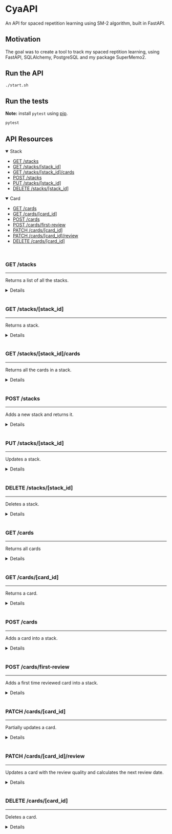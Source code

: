 # CyaAPI
An API for spaced repetition learning using SM-2 algorithm, built in FastAPI.

## Motivation
The goal was to create a tool to track my spaced reptition learning, using FastAPI, SQLAlchemy, PostgreSQL and my package SuperMemo2.

## Run the API
```bash
./start.sh
```

## Run the tests
**Note:** install `pytest` using [pip](https://pip.pypa.io/en/stable/quickstart/).
```bash
pytest
```

## API Resources
<details open>
<summary>Stack</summary>

+ [GET /stacks](#get-stacks)
+ [GET /stacks/[stack_id]](#get-stacks_stack_id)
+ [GET /stacks/[stack_id]/cards](#get-stacks_stack_id_cards)
+ [POST /stacks](#post-stacks)
+ [PUT /stacks/[stack_id]](#put-stacks_stack_id)
+ [DELETE /stacks/[stack_id]](#delete-stacks_stack_id)
</details>

<details open>
<summary>Card</summary>

+ [GET /cards](#get-cards)
+ [GET /cards/[card_id]](#get-cards_card_id)
+ [POST /cards](#post-cards)
+ [POST /cards/first-review](#post-cards_first_review)
+ [PATCH /cards/[card_id]](#patch-cards_card_id)
+ [PATCH /cards/[card_id]/review](#patch-cards_card_id_review)
+ [DELETE /cards/[card_id]](#delete-cards_card_id)
</ul>
</details>

<br>

### GET /stacks
---
Returns a list of all the stacks.

<details>

- **Success Response:**
    - **Code:** 200 OK <br>
    **Content:** 
    ```json
    [ { "id": 1, "name": "Stack One", "cards": [] }, { "id": 2, "name": "Stack Two", "cards": [] } ]
    ```

</details>
<br>

<a name="get-stacks_stack_id">

### GET /stacks/[stack_id]
---
Returns a stack.

<details>

- **URL Params** <br>
Required: <br>
`stack_id=[integer]`

- **Success Response:**
    - **Code:** 200 OK <br>
    **Content:** { "id": 1, "name": "Stack Name", "cards": [] }

- **Error Response:**
    - **Code:** 404 NOT FOUND <br>
    **Content:** { detail : "Stack with id={stack_id} not found" }
</details>

<br>

<a name="get-stacks_stack_id_cards">

### GET /stacks/[stack_id]/cards
---
Returns all the cards in a stack.

<details>

-  **URL Params** <br>
Required: <br>
`stack_id=[integer]`

- **Success Response:**
    - **Code:** 200 OK <br>
    **Content:** 
    ```json
    [
        {
            "name": "Card Name",
            "stack_id": 1,
            "prev_easiness": 2.5,
            "prev_interval": 1,
            "prev_repetitions": 1,
            "prev_review_date": "2021-03-03",
            "quality": 5,
            "id": 42,
            "easiness": 2.6,
            "interval": 1,
            "repetitions": 2,
            "review_date": "2021-03-04"
        }
    ]
    ```

- **Error Response:**
    - **Code:** 404 NOT FOUND <br>
    **Content:** 
    ```json
    { "detail" : "Stack with id={stack_id} not found" }
    ```
</details>

<br>

### POST /stacks
---
Adds a new stack and returns it.

<details>

-  **Data Params** <br>
Required: <br>
`name=[string]`

- **Success Response:**
    - **Code:** 200 <br>
    **Content:** 
    ```json
    { "id": 1, "name": "Stack One", "cards": [] }
    ```

- **Error Response:**
    - **Code:** 422 Unprocessable Entity <br>
    **Content:**
    ```json
    {
        "detail": [
            {
                "loc": [
                    "body",
                    "name"
                ],
                "msg": "field required",
                "type": "value_error.missing"
            }
        ]
    }
    ```
</details>

<br>

<a name="put-stacks_stack_id">

### PUT /stacks/[stack_id]
---
Updates a stack.

<details>

-  **URL Params** <br>
Required: <br>
`stack_id=[integer]`

-  **Data Params** <br>
Required: <br>
`name=[string]`

- **Success Response:**
    - **Code:** 200 <br>
    **Content:**
    ```json
    { "id": 1, "name": "Stack One", "cards": [] }
    ```
- **Error Response:**
    - **Code:** 422 Unprocessable Entity <br>
    **Content:**
    ```json
    {
        "detail": [
            {
                "loc": [
                    "body",
                    "name"
                ],
                "msg": "field required",
                "type": "value_error.missing"
            }
        ]
    }
    ```

</details>

<br>

<a name="delete-stacks_stack_id">

### DELETE /stacks/[stack_id]
---
Deletes a stack.

<details>

-  **URL Params** <br>
Required: <br>
`stack_id=[integer]`

- **Success Response:**
    - **Code:** 204 No Content <br>
    **Content:** None

- **Error Response:**
    - **Code:** 404 NOT FOUND <br>
    **Content:** 
    ```json
    { "detail": "Stack with id={stack_id} is not found" }
    ```
</details>

<br>

### GET /cards
---
Returns all cards

<details>

- **Success Response:**
    - **Code:** 200 OK <br>
    **Content:**
    ```json
    [
        {
            "name": "Card Name",
            "stack_id": 1,
            "prev_easiness": 2.5,
            "prev_interval": 1,
            "prev_repetitions": 1,
            "prev_review_date": "2021-03-03",
            "quality": 5,
            "id": 42,
            "easiness": 2.6,
            "interval": 1,
            "repetitions": 2,
            "review_date": "2021-03-04"
        }
    ]
    ```

</details>

<br>

<a name="get-cards_card_id">

### GET /cards/[card_id]
---
Returns a card.

<details>

-  **URL Params** <br>
Required: <br>
`card_id=[integer]`

- **Success Response:**
    - **Code:** 200 OK <br>
    **Content:**
    ```json
    {
        "name": "Card Name",
        "stack_id": 1,
        "prev_easiness": 2.5,
        "prev_interval": 1,
        "prev_repetitions": 1,
        "prev_review_date": "2021-03-03",
        "quality": 5,
        "id": 42,
        "easiness": 2.6,
        "interval": 1,
        "repetitions": 2,
        "review_date": "2021-03-04"
    }
    ```

- **Error Response:**
    - **Code:** 404 NOT FOUND <br>
    **Content:**
    ```json
    { "detail" : "Card with id={card_id} not found" }
    ```

</details>

<br>

### POST /cards
---
Adds a card into a stack.

<details>

-  **Data Params** <br>
Required: <br>
`name=[string]` <br>
`stack_id=[integer]` <br>
`quality=[integer]` <br>
`prev_easiness=[float]` <br>
`prev_interval=[integer]` <br>
`prev_repetitions=[integer]` <br>
`prev_review_date=[date]`

- **Success Response:**
    - **Code:** 201 Created <br>
    **Content:**
    ```json
    {
        "name": "Card Name",
        "stack_id": 1,
        "prev_easiness": 2.5,
        "prev_interval": 1,
        "prev_repetitions": 1,
        "prev_review_date": "2021-03-03",
        "quality": 5,
        "id": 42,
        "easiness": 2.6,
        "interval": 1,
        "repetitions": 2,
        "review_date": "2021-03-04"
    }
    ```

- **Error Response:**
    - **Code:** 422 Unprocessable Entity <br>
    **Content:**
    ```json
    {
        "detail": [
            {
                "loc": [
                    "body",
                    "{ONE OF THE DATA PARAMS}"
                ],
                "msg": "field required",
                "type": "value_error.missing"
            }
        ]
    }
    ```
</details>

<br>

<a name="post-cards_first_review">

### POST /cards/first-review
---
Adds a first time reviewed card into a stack.
<details>

-  **Data Params** <br>
Required: <br>
`name=[string]` <br>
`stack_id=[integer]` <br>
`quality=[integer]`

- **Success Response:**
    - **Code:** 200 OK <br>
    **Content:**
    ```json
    {
        "name": "Card Name",
        "stack_id": 1,
        "prev_easiness": 2.5,
        "prev_interval": 1,
        "prev_repetitions": 1,
        "prev_review_date": "2021-03-03",
        "quality": 5,
        "id": 1,
        "easiness": 2.6,
        "interval": 1,
        "repetitions": 2,
        "review_date": "2021-03-04"
    }
    ```

- **Error Response:**
    - **Code:** 422 Unprocessable Entity <br>
    **Content:**
    ```json
    {
        "detail": [
            {
                "loc": [
                    "body",
                    "{ONE OF THE DATA PARAMS}"
                ],
                "msg": "field required",
                "type": "value_error.missing"
            }
        ]
    }
    ```

</details>

<br>

<a name="patch-cards_card_id">

### PATCH /cards/[card_id]
---
Partially updates a card.

<details>

-  **URL Params** <br>
Required: <br>
`card_id=[integer]`

-  **Data Params** <br>
Optional: <br>
`name=[string]` <br>
`stack_id=[integer]` <br>
`quality=[integer]` <br>
`prev_easiness=[float]` <br>
`prev_interval=[integer]` <br>
`prev_repetitions=[integer]` <br>
`prev_review_date=[date]`

- **Success Response:**
    - **Code:** 200 OK <br>
    **Content:**
    ```json
    {
        "name": "Card Name",
        "stack_id": 1,
        "prev_easiness": 2.5,
        "prev_interval": 1,
        "prev_repetitions": 1,
        "prev_review_date": "2021-03-03",
        "quality": 5,
        "id": 1,
        "easiness": 2.6,
        "interval": 1,
        "repetitions": 2,
        "review_date": "2021-03-04"
    }
    ```

- **Error Response:**
    - **Code:** 404 NOT FOUND <br>
    **Content:**
    ```json
    { "detail" : "Card with id={card_id} not found" }
    ```

</details>

<br>

<a name="patch-cards_card_id_review">

### PATCH /cards/[card_id]/review
---
Updates a card with the review quality and calculates the next review date.

 <details>

-  **URL Params** <br>
Required: <br>
`card_id=[integer]`

-  **Data Params** <br>
Required: <br>
`quality=[integer]` <br>
Optional: <br>
`prev_review_date=[date]`

- **Success Response:**
    - **Code:** 200 <br>
    **Content:**
    ```json
    {
        "name": "Card Name",
        "stack_id": 1,
        "prev_easiness": 2.5,
        "prev_interval": 1,
        "prev_repetitions": 1,
        "prev_review_date": "2021-03-03",
        "quality": 5,
        "id": 1,
        "easiness": 2.6,
        "interval": 1,
        "repetitions": 2,
        "review_date": "2021-03-04"
    }
    ```

- **Error Response:**
    - **Code:** 404 NOT FOUND <br>
    **Content:**
    ```json
    { "detail" : "Card with id={card_id} not found" }
    ```

    - **Code:** 422 Unprocessable Entity <br>
    **Content:**
    ```json
    {
        "detail": [
            {
                "loc": [
                    "body",
                    "quality"
                ],
                "msg": "field required",
                "type": "value_error.missing"
            }
        ]
    }
    ```

</details>

<br>

<a name="delete-cards_card_id">

### DELETE /cards/[card_id]
---
Deletes a card.

<details>

-  **URL Params** <br>
Required: <br>
`card_id=[integer]`

- **Success Response:**
    - **Code:** 204 No Content <br>
    **Content:** None

- **Error Response:**
    - **Code:** 404 NOT FOUND <br>
    **Content:**
    ```json
    { "detail" : "Card with id={card_id} not found" }
    ```

</details>

<br>